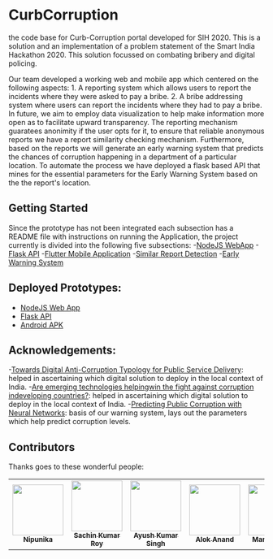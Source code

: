 # CurbCorruption
the code base for Curb-Corruption portal developed for SIH 2020.
This is a solution and an implementation of a problem statement of the Smart India Hackathon 2020. This solution focussed on combating bribery and digital policing.

Our team developed a working web and mobile app which centered on the following aspects:
    1. A reporting system which allows users to report the incidents where they were asked to pay a bribe.
    2. A bribe addressing system where users can report the incidents where they had to pay a bribe.
In future, we aim to employ data visualization to help make information more open as to facilitate upward transparency.
The reporting mechanism guaratees anonimity if the user opts for it, to ensure that reliable anonymous reports we have a report similarity checking mechanism. Furthermore, based on the reports we will generate an early warning system that predicts the chances of corruption happening in a department of a particular location. To automate the process we have deployed a flask based API that mines for the essential parameters for the Early Warning System based on the the report's location.


## Getting Started
Since the prototype has not been integrated each subsection has a README file with instructions on running the Application, the project currently is divided into the following five subsections:
-[NodeJS WebApp](https://github.com/Nipunnyka/CurbCorruption/tree/master/WebAppQC)
-[Flask API](https://github.com/Nipunnyka/CurbCorruption/tree/master/API)
-[Flutter Mobile Application](https://github.com/Nipunnyka/CurbCorruption/tree/master/SIH-Mobile-App)
-[Similar Report Detection](https://github.com/Nipunnyka/CurbCorruption/tree/master/report_similarity_model)
-[Early Warning System](https://github.com/Nipunnyka/CurbCorruption/tree/master/early_warning_system)

## Deployed Prototypes:
- [NodeJS Web App](https://curb-corruption.herokuapp.com/)  
- [Flask API](https://curb-corruption-api.herokuapp.com/?city=Mumbai&state=Maharashtra) 
- [Android APK](https://github.com/Nipunnyka/CurbCorruption/blob/master/SIH-Mobile-App/sih_app-2.apk)
 
## Acknowledgements:
-[Towards Digital Anti-Corruption Typology for Public Service Delivery](https://dl.acm.org/doi/abs/10.1145/3325112.3325266): helped in ascertaining which digital solution to deploy in the local context of India.
-[Are emerging technologies helpingwin the fight against corruption indeveloping countries?](http://www.govtransparency.eu/wp-content/uploads/2019/02/ICT-corruption-24Feb19_FINAL.pdf): helped in ascertaining which digital solution to deploy in the local context of India.
-[Predicting Public Corruption with Neural Networks](https://papers.ssrn.com/sol3/papers.cfm?abstract_id=3075828): basis of our warning system, lays out the parameters which help predict corruption levels.


## Contributors
Thanks goes to these wonderful people:
<table>
  <tr>
    <td align="center"><a href="https://github.com/Nipunnyka"><img src="https://avatars.githubusercontent.com/Nipunnyka" width="100px;" alt=""/><br /><sub><b>Nipunika</b></sub></a><br /> </td>
    <td align="center"><a href="https://github.com/github-sr"><img src="https://avatars.githubusercontent.com/github-sr" width="100px;" alt=""/><br /><sub><b>Sachin Kumar Roy</b></sub></a><br /></td>
    <td align="center"><a href="https://github.com/Ayush-KS"><img src="https://avatars2.githubusercontent.com/u/45496026?s=400&v=4" width="100px;" alt=""/><br /><sub><b>Ayush Kumar Singh</b></sub></a><br /></td>
    <td align="center"><a href="https://github.com/AloxGit"><img src="https://avatars2.githubusercontent.com/u/45495804?s=400&v=4" width="100px;" alt=""/><br /><sub><b>Alok Anand</b></sub></a><br /></td>
    <td align="center"><a href="https://sinchang.me"><img src="https://avatars0.githubusercontent.com/u/3297859?v=4" width="100px;" alt=""/><br /><sub><b>Manan Arora</b></sub></a><br /></td>
    <td align="center"><a href="http://maxcubing.wordpress.com"><img src="https://avatars0.githubusercontent.com/u/8260834?v=4" width="100px;" alt=""/><br /><sub><b>Prakhar Garg</b></sub></a><br /></td>
   </tr>
</table>

